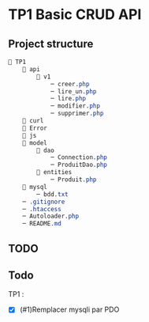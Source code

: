 # TP1 Basic CRUD API

## Project structure

```css
📁 TP1
    📁 api
        📁 v1
            ─ creer.php
            ─ lire_un.php
            ─ lire.php
            ─ modifier.php
            ─ supprimer.php
    📁 curl
    📁 Error
    📁 js
    📁 model
        📁 dao
            ─ Connection.php
            ─ ProduitDao.php
        📁 entities
            ─ Produit.php
    📁 mysql
        ─ bdd.txt
    ─ .gitignore
    ─ .htaccess
    ─ Autoloader.php
    ─ README.md
```

## TODO

## Todo

TP1 :

- [x] (#1)Remplacer mysqli par PDO
